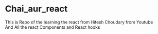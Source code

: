 # Chai_aur_react
This is Repo of the learning the react from Hitesh Choudary from Youtube 
And All the react Components and React hooks 
